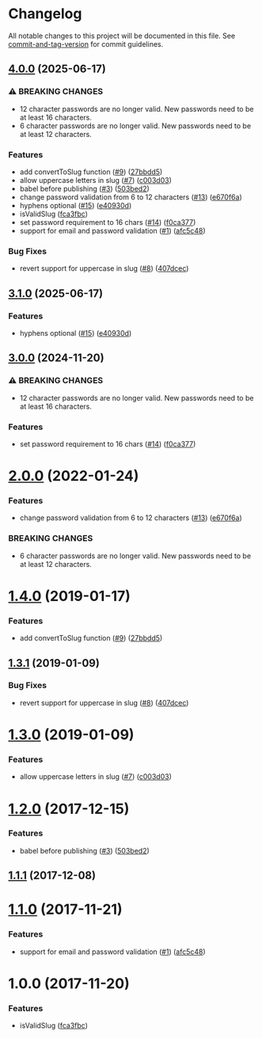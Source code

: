 # Changelog

All notable changes to this project will be documented in this file. See [commit-and-tag-version](https://github.com/absolute-version/commit-and-tag-version) for commit guidelines.

## [4.0.0](https://github.com/SalesVista/stateless-validation/compare/v3.1.0...v4.0.0) (2025-06-17)


### ⚠ BREAKING CHANGES

* 12 character passwords are no longer valid. New passwords need to be at least 16 characters.
* 6 character passwords are no longer valid. New passwords need to be at least 12 characters.

### Features

* add convertToSlug function ([#9](https://github.com/SalesVista/stateless-validation/issues/9)) ([27bbdd5](https://github.com/SalesVista/stateless-validation/commit/27bbdd5bb41b726bae2d6b3fb823e81386279747))
* allow uppercase letters in slug ([#7](https://github.com/SalesVista/stateless-validation/issues/7)) ([c003d03](https://github.com/SalesVista/stateless-validation/commit/c003d034adacda40b79d8bbbd17d7612ddf3b7fe))
* babel before publishing ([#3](https://github.com/SalesVista/stateless-validation/issues/3)) ([503bed2](https://github.com/SalesVista/stateless-validation/commit/503bed2bc74569e62309b26d7dd9fcf41f15eca0))
* change password validation from 6 to 12 characters ([#13](https://github.com/SalesVista/stateless-validation/issues/13)) ([e670f6a](https://github.com/SalesVista/stateless-validation/commit/e670f6a9f7ecfb5d8f91c27d5f0c0dee5155f64d))
* hyphens optional ([#15](https://github.com/SalesVista/stateless-validation/issues/15)) ([e40930d](https://github.com/SalesVista/stateless-validation/commit/e40930d40ab134a68f3b97896d74a5c041b3d0ce))
* isValidSlug ([fca3fbc](https://github.com/SalesVista/stateless-validation/commit/fca3fbc8ee33145ab0dcd112a71774287cde65db))
* set password requirement to 16 chars ([#14](https://github.com/SalesVista/stateless-validation/issues/14)) ([f0ca377](https://github.com/SalesVista/stateless-validation/commit/f0ca377e9d4129ff5af6d7d19084173f41a6eb0a))
* support for email and password validation ([#1](https://github.com/SalesVista/stateless-validation/issues/1)) ([afc5c48](https://github.com/SalesVista/stateless-validation/commit/afc5c481caa34cb14cf83d5da84ad8d5508f843c))


### Bug Fixes

* revert support for uppercase in slug ([#8](https://github.com/SalesVista/stateless-validation/issues/8)) ([407dcec](https://github.com/SalesVista/stateless-validation/commit/407dcece0e61cab243a6985153acdde5ca4bdf4c))

## [3.1.0](https://github.com/SalesVista/stateless-validation/compare/v3.0.0...v3.1.0) (2025-06-17)


### Features

* hyphens optional ([#15](https://github.com/SalesVista/stateless-validation/issues/15)) ([e40930d](https://github.com/SalesVista/stateless-validation/commit/e40930d40ab134a68f3b97896d74a5c041b3d0ce))

## [3.0.0](https://github.com/SalesVista/stateless-validation/compare/v2.0.0...v3.0.0) (2024-11-20)


### ⚠ BREAKING CHANGES

* 12 character passwords are no longer valid. New passwords need to be at least 16 characters.

### Features

* set password requirement to 16 chars ([#14](https://github.com/SalesVista/stateless-validation/issues/14)) ([f0ca377](https://github.com/SalesVista/stateless-validation/commit/f0ca377e9d4129ff5af6d7d19084173f41a6eb0a))

<a name="2.0.0"></a>
# [2.0.0](https://github.com/SalesVista/stateless-validation/compare/v1.4.0...v2.0.0) (2022-01-24)


### Features

* change password validation from 6 to 12 characters ([#13](https://github.com/SalesVista/stateless-validation/issues/13)) ([e670f6a](https://github.com/SalesVista/stateless-validation/commit/e670f6a))


### BREAKING CHANGES

* 6 character passwords are no longer valid. New passwords need to be at least 12 characters.



<a name="1.4.0"></a>
# [1.4.0](https://github.com/SalesVista/stateless-validation/compare/v1.3.1...v1.4.0) (2019-01-17)


### Features

* add convertToSlug function ([#9](https://github.com/SalesVista/stateless-validation/issues/9)) ([27bbdd5](https://github.com/SalesVista/stateless-validation/commit/27bbdd5))



<a name="1.3.1"></a>
## [1.3.1](https://github.com/SalesVista/stateless-validation/compare/v1.3.0...v1.3.1) (2019-01-09)


### Bug Fixes

* revert support for uppercase in slug ([#8](https://github.com/SalesVista/stateless-validation/issues/8)) ([407dcec](https://github.com/SalesVista/stateless-validation/commit/407dcec))



<a name="1.3.0"></a>
# [1.3.0](https://github.com/SalesVista/stateless-validation/compare/v1.2.0...v1.3.0) (2019-01-09)


### Features

* allow uppercase letters in slug ([#7](https://github.com/SalesVista/stateless-validation/issues/7)) ([c003d03](https://github.com/SalesVista/stateless-validation/commit/c003d03))



<a name="1.2.0"></a>
# [1.2.0](https://github.com/itenneti/stateless-validation/compare/v1.1.1...v1.2.0) (2017-12-15)


### Features

* babel before publishing ([#3](https://github.com/itenneti/stateless-validation/issues/3)) ([503bed2](https://github.com/itenneti/stateless-validation/commit/503bed2))



<a name="1.1.1"></a>
## [1.1.1](https://github.com/itenneti/stateless-validation/compare/v1.1.0...v1.1.1) (2017-12-08)



<a name="1.1.0"></a>
# [1.1.0](https://github.com/itenneti/stateless-validation/compare/v1.0.0...v1.1.0) (2017-11-21)


### Features

* support for email and password validation ([#1](https://github.com/itenneti/stateless-validation/issues/1)) ([afc5c48](https://github.com/itenneti/stateless-validation/commit/afc5c48))



<a name="1.0.0"></a>
# 1.0.0 (2017-11-20)


### Features

* isValidSlug ([fca3fbc](https://github.com/itenneti/stateless-validation/commit/fca3fbc))
